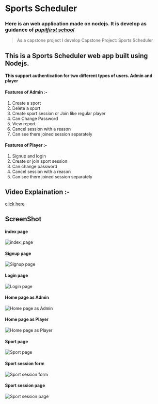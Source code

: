 # Sports Scheduler
### Here is an web application made on nodejs. It is develop as guidance of *[pupilfirst school](https://www.pupilfirst.school/)*
> As a capstone project I develop Capstone Project: Sports Scheduler
## This is a Sports Scheduler web app built using Nodejs.
#### This support authentication for two different types of users. Admin and player 
#### Features of Admin :-  
1. Create a sport 
2. Delete a sport 
3. Create sport session or Join like regular player
4. Can Change Password
5. View report
6. Cancel session with a reason
7. Can see there joined session separately

#### Features of Player :-
1. Signup and login 
2. Create or join sport session
3. Can change password
4. Cancel session with a reason
5. Can see there joined session separately

## Video Explaination :-
[click here](https://www.loom.com/share/fe44af15e54e49189dd31a848f316476?sid=8b0d6810-557d-489b-a80b-35a62db5a82e)
## ScreenShot
#### index page
![index_page](https://github.com/KartikAgarwal977/sports_scheduler/assets/101928227/7c7763c6-d099-4779-a0e3-1bc907d2ae4b)
#### Signup page
![Signup page](https://github.com/KartikAgarwal977/sports_scheduler/assets/101928227/c7671a26-68d7-4ed2-94b4-c7f4eb40c3da)
#### Login page
![Login page](https://github.com/KartikAgarwal977/sports_scheduler/assets/101928227/5b4a0702-2fbf-44e2-b7d5-1eef4cce1485)
#### Home page as Admin 
![Home page as Admin](https://github.com/KartikAgarwal977/sports_scheduler/assets/101928227/9f0643c4-c96f-4e27-872e-34165a15e717)
#### Home page as Player
![Home page as Player](https://github.com/KartikAgarwal977/sports_scheduler/assets/101928227/338c463a-f66e-438c-9a05-41fc49e82566)
#### Sport page
![Sport page](https://github.com/KartikAgarwal977/sports_scheduler/assets/101928227/9d302288-5027-4efd-889a-80c6d8b20268)
#### Sport session form
![Sport session form](https://github.com/KartikAgarwal977/sports_scheduler/assets/101928227/5b106755-5fd5-48c4-932f-c50a90f3446e)
#### Sport session page
![Sport session page](https://github.com/KartikAgarwal977/sports_scheduler/assets/101928227/eadf4c30-861e-45b9-8eb9-9acfab35b286)


